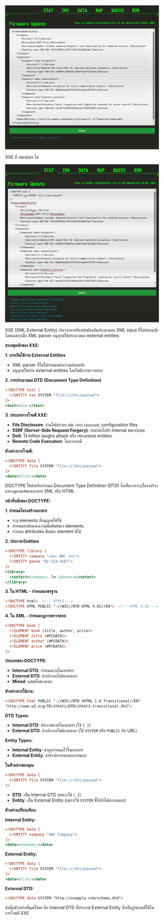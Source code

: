 
![alt text](image-1.png)

XXE ที่ version ได้

![alt text](image.png)


XXE (XML External Entity) เกิดจากการที่แอปพลิเคชันประมวลผล XML input ที่ไม่ปลอดภัย โดยเฉพาะเมื่อ XML parser อนุญาตให้ประมวลผล external entities

**สาเหตุหลักของ XXE:**

**1. การเปิดใช้งาน External Entities**
- XML parser ที่ไม่ได้กำหนดค่าความปลอดภัย
- อนุญาตให้อ่าน external entities โดยไม่มีการตรวจสอบ

**2. การประมวลผล DTD (Document Type Definition)**
```xml
<!DOCTYPE test [
  <!ENTITY xxe SYSTEM "file:///etc/passwd">
]>
<test>&xxe;</test>
```

**3. ประเภทการโจมตี XXE:**
- **File Disclosure**: อ่านไฟล์ระบบ เช่น `/etc/passwd`, configuration files
- **SSRF (Server-Side Request Forgery)**: ส่งคำขอไปยัง internal services
- **DoS**: ใช้ billion laughs attack หรือ recursive entities
- **Remote Code Execution**: ในบางกรณี

**ตัวอย่างการโจมตี:**
```xml
<!DOCTYPE data [
  <!ENTITY file SYSTEM "file:///etc/passwd">
]>
<data>&file;</data>
```



DOCTYPE ใช้สำหรับกำหนด Document Type Definition (DTD) ซึ่งเป็นการระบุโครงสร้างและกฎเกณฑ์ของเอกสาร XML หรือ HTML

**หน้าที่หลักของ DOCTYPE:**

**1. กำหนดโครงสร้างเอกสาร**
- ระบุ elements ที่อนุญาตให้ใช้
- กำหนดลำดับและความสัมพันธ์ของ elements
- กำหนด attributes ที่แต่ละ element มีได้

**2. ประกาศ Entities**
```xml
<!DOCTYPE library [
  <!ENTITY company "บริษัท ABC จำกัด">
  <!ENTITY phone "02-123-4567">
]>
<library>
  <contact>&company; โทร &phone;</contact>
</library>
```

**3. ใน HTML - กำหนดมาตรฐาน**
```html
<!DOCTYPE html>  <!-- HTML5 -->
<!DOCTYPE HTML PUBLIC "-//W3C//DTD HTML 4.01//EN">  <!-- HTML 4.01 -->
```

**4. ใน XML - กำหนดกฎการตรวจสอบ**
```xml
<!DOCTYPE book [
  <!ELEMENT book (title, author, price)>
  <!ELEMENT title (#PCDATA)>
  <!ELEMENT author (#PCDATA)>
  <!ELEMENT price (#PCDATA)>
]>
```

**ประเภทของ DOCTYPE:**
- **Internal DTD**: กำหนดภายในเอกสาร
- **External DTD**: อ้างอิงจากไฟล์ภายนอก
- **Mixed**: ผสมทั้งสองแบบ

**ตัวอย่างการใช้งาน:**
```xml
<!DOCTYPE html PUBLIC "-//W3C//DTD XHTML 1.0 Transitional//EN"
"http://www.w3.org/TR/xhtml1/DTD/xhtml1-transitional.dtd">
```


**DTD Types:**
- **Internal DTD**: ประกาศภายในเอกสาร (ใช้ `[ ]`)
- **External DTD**: อ้างอิงจากไฟล์ภายนอก (ใช้ `SYSTEM` หรือ `PUBLIC` กับ URL)

**Entity Types:**
- **Internal Entity**: ค่าถูกกำหนดไว้ในเอกสาร
- **External Entity**: ค่าอ้างอิงจากแหล่งภายนอก

**ในตัวอย่างของคุณ:**
```xml
<!DOCTYPE data [
  <!ENTITY file SYSTEM "file:///etc/passwd">
]>
```

- **DTD**: เป็น Internal DTD (เพราะใช้ `[ ]`)
- **Entity**: เป็น External Entity (เพราะใช้ `SYSTEM` ชี้ไปยังไฟล์ภายนอก)

**ตัวอย่างเปรียบเทียบ:**

**Internal Entity:**
```xml
<!DOCTYPE data [
  <!ENTITY company "ABC Company">
]>
<data>&company;</data>
```

**External Entity:**
```xml
<!DOCTYPE data [
  <!ENTITY file SYSTEM "file:///etc/passwd">
]>
<data>&file;</data>
```

**External DTD:**
```xml
<!DOCTYPE data SYSTEM "http://example.com/schema.dtd">
```

ดังนั้นตัวอย่างที่คุณให้มา คือ Internal DTD ที่ประกาศ External Entity ซึ่งเป็นรูปแบบที่ใช้ในการโจมตี XXE
